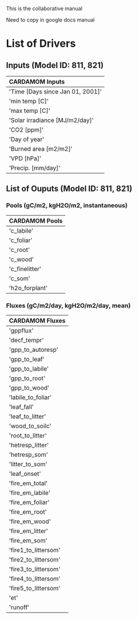 This is the collaborative manual

Need to copy in google docs manual




# List of Drivers

## Inputs (Model ID: 811, 821)
|CARDAMOM Inputs|
|:-------------|
|'Time [Days since Jan 01, 2001]'|
|'min temp [C]'|
|'max temp [C]'|
|'Solar irradiance [MJ/m2/day]'|
|'CO2 [ppm]'|
|'Day of year'|
|'Burned area [m2/m2]'|
|'VPD [hPa]'|
|'Precip. [mm/day]'|


## List of Ouputs (Model ID: 811, 821)

### Pools (gC/m2, kgH2O/m2, instantaneous)
|CARDAMOM Pools|
|:--------|
|'c_labile'|
|'c_foliar'|
|'c_root'|
|'c_wood'|
|'c_finelitter'|
|'c_som'|
|'h2o_forplant'|

### Fluxes (gC/m2/day, kgH2O/m2/day, mean)
|CARDAMOM Fluxes|
|:--------|
|'gppflux'|
|'decf_tempr'|
|'gpp_to_autoresp'|
|'gpp_to_leaf'|
|'gpp_to_labile'|
|'gpp_to_root'|
|'gpp_to_wood'|
|'labile_to_foliar'|
|'leaf_fall'|
|'leaf_to_litter'|
|'wood_to_soilc'|
|'root_to_litter'|
|'hetresp_litter'|
|'hetresp_som'|
|'litter_to_som'|
|'leaf_onset'|
|'fire_em_total'|
|'fire_em_labile'|
|'fire_em_foliar'|
|'fire_em_root'|
|'fire_em_wood'|
|'fire_em_litter'|
|'fire_em_som'|
|'fire1_to_littersom'|
|'fire2_to_littersom'|
|'fire3_to_littersom'|
|'fire4_to_littersom'|
|'fire5_to_littersom'|
|'et'|
|'runoff'|
